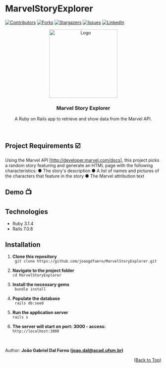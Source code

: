 # MarvelStoryExplorer
<a name="readme-top"></a>
[![Contributors][contributors-shield]][contributors-url]
[![Forks][forks-shield]][forks-url]
[![Stargazers][stars-shield]][stars-url]
[![Issues][issues-shield]][issues-url]
[![LinkedIn][linkedin-shield]][linkedin-url]
<br />
<div align="center">
  <a href="https://github.com/joaogdfaero/MarvelStoryExplorer/">
    <img src="MarvelStoryExplorerlogo.png" alt="Logo" width="220" height="220">
  </a>
<h3 align="center">Marvel Story Explorer</h3>
  <p align="center">
    A Ruby on Rails app to retrieve and show data from the Marvel API.
     <br />
    <br />
    <br />
  </p>
</div>

## Project Requirements :ballot_box_with_check:
Using the Marvel API [http://developer.marvel.com/docs], this project picks a random story featuring and generate an HTML page with the following characteristics:
●  The story's description
●  A list of names and pictures of the characters that feature in the story
●  The Marvel attribution text

## Demo 📺

## Technologies
* Ruby 3.1.4
* Rails 7.0.8

## Installation
1. **Clone this repository**  
` git clone https://github.com/joaogdfaero/MarvelStoryExplorer.git`

2. **Navigate to the project folder**  
` cd MarvelStoryExplorer `

3. **Install the necessary gems**  
` bundle install`

4. **Populate the database**  
` rails db:seed`

5. **Run the application server**  
` rails s `

6. **The server will start on port: 3000 - access:**    
` http://localhost:3000 `

##
<br>Author: <strong>João Gabriel Dal Forno (joao.dal@acad.ufsm.br)</strong>

<p align="right">(<a href="#readme-top">Back to Top</a>)</p>

<!-- MARKDOWN LINKS & IMAGES -->
<!-- https://www.markdownguide.org/basic-syntax/#reference-style-links -->
[contributors-shield]: https://img.shields.io/github/contributors/joaogdfaero/MarvelStoryExplorer.svg?style=for-the-badge
[contributors-url]: https://github.com/joaogdfaero/MarvelStoryExplorer/graphs/contributors
[forks-shield]: https://img.shields.io/github/forks/joaogdfaero/MarvelStoryExplorer.svg?style=for-the-badge
[forks-url]: https://github.com/joaogdfaero/MarvelStoryExplorer/network/members
[stars-shield]: https://img.shields.io/github/stars/joaogdfaero/MarvelStoryExplorer.svg?style=for-the-badge
[stars-url]: https://github.com/joaogdfaero/guitar_store/stargazers
[issues-shield]: https://img.shields.io/github/issues/joaogdfaero/MarvelStoryExplorer.svg?style=for-the-badge
[issues-url]: https://github.com/joaogdfaero/MarvelStoryExplorer/issues
[license-shield]: https://img.shields.io/github/license/joaogdfaero/MarvelStoryExplorer.svg?style=for-the-badge
[license-url]: https://github.com/joaogdfaero/MarvelStoryExplorer/blob/master/LICENSE.txt
[linkedin-shield]: https://img.shields.io/badge/-LinkedIn-black.svg?style=for-the-badge&logo=linkedin&colorB=555
[linkedin-url]: https://www.linkedin.com/in/joaogabrieldf/
[Next.js]: https://img.shields.io/badge/next.js-000000?style=for-the-badge&logo=nextdotjs&logoColor=white
[Next-url]: https://nextjs.org/
[React.js]: https://img.shields.io/badge/React-20232A?style=for-the-badge&logo=react&logoColor=61DAFB
